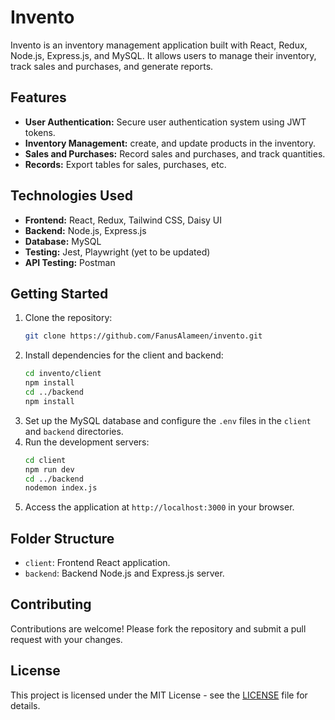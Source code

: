 # Invento

Invento is an inventory management application built with React, Redux, Node.js, Express.js, and MySQL. It allows users to manage their inventory, track sales and purchases, and generate reports.

## Features

- **User Authentication:** Secure user authentication system using JWT tokens.
- **Inventory Management:** create, and update products in the inventory.
- **Sales and Purchases:** Record sales and purchases, and track quantities.
- **Records:** Export tables for sales, purchases, etc.

## Technologies Used

- **Frontend:** React, Redux, Tailwind CSS, Daisy UI
- **Backend:** Node.js, Express.js
- **Database:** MySQL
- **Testing:** Jest, Playwright (yet to be updated)
- **API Testing:** Postman

## Getting Started

1. Clone the repository:
   ```sh
   git clone https://github.com/FanusAlameen/invento.git
   ```
2. Install dependencies for the client and backend:
   ```sh
   cd invento/client
   npm install
   cd ../backend
   npm install
   ```
3. Set up the MySQL database and configure the `.env` files in the `client` and `backend` directories.
4. Run the development servers:
   ```sh
   cd client
   npm run dev
   cd ../backend
   nodemon index.js
   ```
5. Access the application at `http://localhost:3000` in your browser.

## Folder Structure

- `client`: Frontend React application.
- `backend`: Backend Node.js and Express.js server.

## Contributing

Contributions are welcome! Please fork the repository and submit a pull request with your changes.

## License

This project is licensed under the MIT License - see the [LICENSE](LICENSE) file for details.
